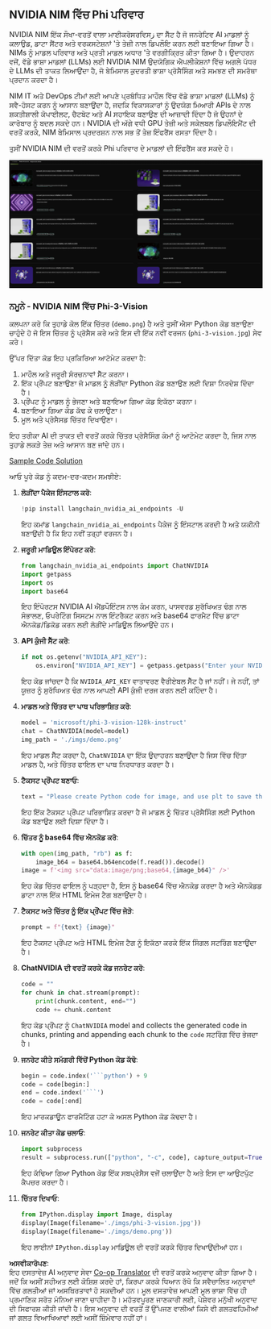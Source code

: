 <!--
CO_OP_TRANSLATOR_METADATA:
{
  "original_hash": "7b08e277df2a9307f861ae54bc30c772",
  "translation_date": "2025-05-09T09:50:58+00:00",
  "source_file": "md/01.Introduction/02/06.NVIDIA.md",
  "language_code": "pa"
}
-->
## NVIDIA NIM ਵਿੱਚ Phi ਪਰਿਵਾਰ

NVIDIA NIM ਇੱਕ ਸੌਖਾ-ਵਰਤੋਂ ਵਾਲਾ ਮਾਈਕਰੋਸਰਵਿਸز ਦਾ ਸੈੱਟ ਹੈ ਜੋ ਜਨਰੇਟਿਵ AI ਮਾਡਲਾਂ ਨੂੰ ਕਲਾਉਡ, ਡਾਟਾ ਸੈਂਟਰ ਅਤੇ ਵਰਕਸਟੇਸ਼ਨਾਂ 'ਤੇ ਤੇਜ਼ੀ ਨਾਲ ਡਿਪਲੌਇ ਕਰਨ ਲਈ ਬਣਾਇਆ ਗਿਆ ਹੈ। NIMs ਨੂੰ ਮਾਡਲ ਪਰਿਵਾਰ ਅਤੇ ਪ੍ਰਤੀ ਮਾਡਲ ਅਧਾਰ 'ਤੇ ਵਰਗੀਕ੍ਰਿਤ ਕੀਤਾ ਗਿਆ ਹੈ। ਉਦਾਹਰਨ ਵਜੋਂ, ਵੱਡੇ ਭਾਸ਼ਾ ਮਾਡਲਾਂ (LLMs) ਲਈ NVIDIA NIM ਉਦਯੋਗਿਕ ਐਪਲੀਕੇਸ਼ਨਾਂ ਵਿੱਚ ਅਗਲੇ ਪੱਧਰ ਦੇ LLMs ਦੀ ਤਾਕਤ ਲਿਆਉਂਦਾ ਹੈ, ਜੋ ਬੇਮਿਸਾਲ ਕੁਦਰਤੀ ਭਾਸ਼ਾ ਪ੍ਰੋਸੈਸਿੰਗ ਅਤੇ ਸਮਝਣ ਦੀ ਸਮਰੱਥਾ ਪ੍ਰਦਾਨ ਕਰਦਾ ਹੈ।

NIM IT ਅਤੇ DevOps ਟੀਮਾਂ ਲਈ ਆਪਣੇ ਪ੍ਰਬੰਧਿਤ ਮਾਹੌਲ ਵਿੱਚ ਵੱਡੇ ਭਾਸ਼ਾ ਮਾਡਲਾਂ (LLMs) ਨੂੰ ਸਵੈ-ਹੋਸਟ ਕਰਨ ਨੂੰ ਆਸਾਨ ਬਣਾਉਂਦਾ ਹੈ, ਜਦਕਿ ਵਿਕਾਸਕਾਰਾਂ ਨੂੰ ਉਦਯੋਗ ਮਿਆਰੀ APIs ਦੇ ਨਾਲ ਸ਼ਕਤੀਸ਼ਾਲੀ ਕੋਪਾਈਲਟ, ਚੈਟਬੋਟ ਅਤੇ AI ਸਹਾਇਕ ਬਣਾਉਣ ਦੀ ਆਜ਼ਾਦੀ ਦਿੰਦਾ ਹੈ ਜੋ ਉਹਨਾਂ ਦੇ ਕਾਰੋਬਾਰ ਨੂੰ ਬਦਲ ਸਕਦੇ ਹਨ। NVIDIA ਦੀ ਅੱਗੇ ਵਧੀ GPU ਤੇਜ਼ੀ ਅਤੇ ਸਕੇਲਬਲ ਡਿਪਲੌਇਮੈਂਟ ਦੀ ਵਰਤੋਂ ਕਰਕੇ, NIM ਬੇਮਿਸਾਲ ਪ੍ਰਦਰਸ਼ਨ ਨਾਲ ਸਭ ਤੋਂ ਤੇਜ਼ ਇੰਫਰੈਂਸ ਰਸਤਾ ਦਿੰਦਾ ਹੈ।

ਤੁਸੀਂ NVIDIA NIM ਦੀ ਵਰਤੋਂ ਕਰਕੇ Phi ਪਰਿਵਾਰ ਦੇ ਮਾਡਲਾਂ ਦੀ ਇੰਫਰੈਂਸ ਕਰ ਸਕਦੇ ਹੋ।

![nim](../../../../../translated_images/Phi-NIM.45af94d89220fbbbc85f8da0379150a29cc88c3dd8ec417b1d3b7237bbe1c58a.pa.png)

### **ਨਮੂਨੇ - NVIDIA NIM ਵਿੱਚ Phi-3-Vision**

ਕਲਪਨਾ ਕਰੋ ਕਿ ਤੁਹਾਡੇ ਕੋਲ ਇੱਕ ਚਿੱਤਰ (`demo.png`) ਹੈ ਅਤੇ ਤੁਸੀਂ ਐਸਾ Python ਕੋਡ ਬਣਾਉਣਾ ਚਾਹੁੰਦੇ ਹੋ ਜੋ ਇਸ ਚਿੱਤਰ ਨੂੰ ਪ੍ਰੋਸੈਸ ਕਰੇ ਅਤੇ ਇਸ ਦੀ ਇੱਕ ਨਵੀਂ ਵਰਜਨ (`phi-3-vision.jpg`) ਸੇਵ ਕਰੇ।

ਉੱਪਰ ਦਿੱਤਾ ਕੋਡ ਇਹ ਪ੍ਰਕਿਰਿਆ ਆਟੋਮੇਟ ਕਰਦਾ ਹੈ:

1. ਮਾਹੌਲ ਅਤੇ ਜਰੂਰੀ ਸੰਰਚਨਾਵਾਂ ਸੈੱਟ ਕਰਨਾ।
2. ਇੱਕ ਪ੍ਰੌਂਪਟ ਬਣਾਉਣਾ ਜੋ ਮਾਡਲ ਨੂੰ ਲੋੜੀਂਦਾ Python ਕੋਡ ਬਣਾਉਣ ਲਈ ਦਿਸ਼ਾ ਨਿਰਦੇਸ਼ ਦਿੰਦਾ ਹੈ।
3. ਪ੍ਰੌਂਪਟ ਨੂੰ ਮਾਡਲ ਨੂੰ ਭੇਜਣਾ ਅਤੇ ਬਣਾਇਆ ਗਿਆ ਕੋਡ ਇਕੱਠਾ ਕਰਨਾ।
4. ਬਣਾਇਆ ਗਿਆ ਕੋਡ ਕੱਢ ਕੇ ਚਲਾਉਣਾ।
5. ਮੂਲ ਅਤੇ ਪ੍ਰੋਸੈਸਡ ਚਿੱਤਰ ਦਿਖਾਉਣਾ।

ਇਹ ਤਰੀਕਾ AI ਦੀ ਤਾਕਤ ਦੀ ਵਰਤੋਂ ਕਰਕੇ ਚਿੱਤਰ ਪ੍ਰੋਸੈਸਿੰਗ ਕੰਮਾਂ ਨੂੰ ਆਟੋਮੇਟ ਕਰਦਾ ਹੈ, ਜਿਸ ਨਾਲ ਤੁਹਾਡੇ ਲਕੜੇ ਤੇਜ਼ ਅਤੇ ਆਸਾਨ ਬਣ ਜਾਂਦੇ ਹਨ।

[Sample Code Solution](../../../../../code/06.E2E/E2E_Nvidia_NIM_Phi3_Vision.ipynb)

ਆਓ ਪੂਰੇ ਕੋਡ ਨੂੰ ਕਦਮ-ਦਰ-ਕਦਮ ਸਮਝੀਏ:

1. **ਲੋੜੀਂਦਾ ਪੈਕੇਜ ਇੰਸਟਾਲ ਕਰੋ**:  
    ```python
    !pip install langchain_nvidia_ai_endpoints -U
    ```  
    ਇਹ ਕਮਾਂਡ `langchain_nvidia_ai_endpoints` ਪੈਕੇਜ ਨੂੰ ਇੰਸਟਾਲ ਕਰਦੀ ਹੈ ਅਤੇ ਯਕੀਨੀ ਬਣਾਉਂਦੀ ਹੈ ਕਿ ਇਹ ਨਵੀਂ ਤਰ੍ਹਾਂ ਵਰਜਨ ਹੈ।

2. **ਜਰੂਰੀ ਮਾਡਿਊਲ ਇੰਪੋਰਟ ਕਰੋ**:  
    ```python
    from langchain_nvidia_ai_endpoints import ChatNVIDIA
    import getpass
    import os
    import base64
    ```  
    ਇਹ ਇੰਪੋਰਟਸ NVIDIA AI ਐਂਡਪੌਇੰਟਸ ਨਾਲ ਕੰਮ ਕਰਨ, ਪਾਸਵਰਡ ਸੁਰੱਖਿਅਤ ਢੰਗ ਨਾਲ ਸੰਭਾਲਣ, ਓਪਰੇਟਿੰਗ ਸਿਸਟਮ ਨਾਲ ਇੰਟਰੈਕਟ ਕਰਨ ਅਤੇ base64 ਫਾਰਮੈਟ ਵਿੱਚ ਡਾਟਾ ਐਨਕੋਡ/ਡਿਕੋਡ ਕਰਨ ਲਈ ਲੋੜੀਂਦੇ ਮਾਡਿਊਲ ਲਿਆਉਂਦੇ ਹਨ।

3. **API ਕੁੰਜੀ ਸੈੱਟ ਕਰੋ**:  
    ```python
    if not os.getenv("NVIDIA_API_KEY"):
        os.environ["NVIDIA_API_KEY"] = getpass.getpass("Enter your NVIDIA API key: ")
    ```  
    ਇਹ ਕੋਡ ਜਾਂਚਦਾ ਹੈ ਕਿ `NVIDIA_API_KEY` ਵਾਤਾਵਰਣ ਵੈਰੀਏਬਲ ਸੈੱਟ ਹੈ ਜਾਂ ਨਹੀਂ। ਜੇ ਨਹੀਂ, ਤਾਂ ਯੂਜ਼ਰ ਨੂੰ ਸੁਰੱਖਿਅਤ ਢੰਗ ਨਾਲ ਆਪਣੀ API ਕੁੰਜੀ ਦਰਜ ਕਰਨ ਲਈ ਕਹਿੰਦਾ ਹੈ।

4. **ਮਾਡਲ ਅਤੇ ਚਿੱਤਰ ਦਾ ਪਾਥ ਪਰਿਭਾਸ਼ਿਤ ਕਰੋ**:  
    ```python
    model = 'microsoft/phi-3-vision-128k-instruct'
    chat = ChatNVIDIA(model=model)
    img_path = './imgs/demo.png'
    ```  
    ਇਹ ਮਾਡਲ ਸੈੱਟ ਕਰਦਾ ਹੈ, `ChatNVIDIA` ਦਾ ਇੱਕ ਉਦਾਹਰਨ ਬਣਾਉਂਦਾ ਹੈ ਜਿਸ ਵਿੱਚ ਦਿੱਤਾ ਮਾਡਲ ਹੈ, ਅਤੇ ਚਿੱਤਰ ਫਾਇਲ ਦਾ ਪਾਥ ਨਿਰਧਾਰਤ ਕਰਦਾ ਹੈ।

5. **ਟੈਕਸਟ ਪ੍ਰੌਂਪਟ ਬਣਾਓ**:  
    ```python
    text = "Please create Python code for image, and use plt to save the new picture under imgs/ and name it phi-3-vision.jpg."
    ```  
    ਇਹ ਇੱਕ ਟੈਕਸਟ ਪ੍ਰੌਂਪਟ ਪਰਿਭਾਸ਼ਿਤ ਕਰਦਾ ਹੈ ਜੋ ਮਾਡਲ ਨੂੰ ਚਿੱਤਰ ਪ੍ਰੋਸੈਸਿੰਗ ਲਈ Python ਕੋਡ ਬਣਾਉਣ ਲਈ ਦਿਸ਼ਾ ਦਿੰਦਾ ਹੈ।

6. **ਚਿੱਤਰ ਨੂੰ base64 ਵਿੱਚ ਐਨਕੋਡ ਕਰੋ**:  
    ```python
    with open(img_path, "rb") as f:
        image_b64 = base64.b64encode(f.read()).decode()
    image = f'<img src="data:image/png;base64,{image_b64}" />'
    ```  
    ਇਹ ਕੋਡ ਚਿੱਤਰ ਫਾਇਲ ਨੂੰ ਪੜ੍ਹਦਾ ਹੈ, ਇਸ ਨੂੰ base64 ਵਿੱਚ ਐਨਕੋਡ ਕਰਦਾ ਹੈ ਅਤੇ ਐਨਕੋਡਡ ਡਾਟਾ ਨਾਲ ਇੱਕ HTML ਇਮੇਜ ਟੈਗ ਬਣਾਉਂਦਾ ਹੈ।

7. **ਟੈਕਸਟ ਅਤੇ ਚਿੱਤਰ ਨੂੰ ਇੱਕ ਪ੍ਰੌਂਪਟ ਵਿੱਚ ਜੋੜੋ**:  
    ```python
    prompt = f"{text} {image}"
    ```  
    ਇਹ ਟੈਕਸਟ ਪ੍ਰੌਂਪਟ ਅਤੇ HTML ਇਮੇਜ ਟੈਗ ਨੂੰ ਇਕੱਠਾ ਕਰਕੇ ਇੱਕ ਸਿੰਗਲ ਸਟਰਿੰਗ ਬਣਾਉਂਦਾ ਹੈ।

8. **ChatNVIDIA ਦੀ ਵਰਤੋਂ ਕਰਕੇ ਕੋਡ ਜਨਰੇਟ ਕਰੋ**:  
    ```python
    code = ""
    for chunk in chat.stream(prompt):
        print(chunk.content, end="")
        code += chunk.content
    ```  
    ਇਹ ਕੋਡ ਪ੍ਰੌਂਪਟ ਨੂੰ `ChatNVIDIA` model and collects the generated code in chunks, printing and appending each chunk to the `code` ਸਟਰਿੰਗ ਵਿੱਚ ਭੇਜਦਾ ਹੈ।

9. **ਜਨਰੇਟ ਕੀਤੇ ਸਮੱਗਰੀ ਵਿੱਚੋਂ Python ਕੋਡ ਕੱਢੋ**:  
    ```python
    begin = code.index('```python') + 9  
    code = code[begin:]  
    end = code.index('```')
    code = code[:end]
    ```  
    ਇਹ ਮਾਰਕਡਾਊਨ ਫਾਰਮੈਟਿੰਗ ਹਟਾ ਕੇ ਅਸਲ Python ਕੋਡ ਕੱਢਦਾ ਹੈ।

10. **ਜਨਰੇਟ ਕੀਤਾ ਕੋਡ ਚਲਾਓ**:  
    ```python
    import subprocess
    result = subprocess.run(["python", "-c", code], capture_output=True)
    ```  
    ਇਹ ਕੱਢਿਆ ਗਿਆ Python ਕੋਡ ਇੱਕ ਸਬਪ੍ਰੋਸੈਸ ਵਜੋਂ ਚਲਾਉਂਦਾ ਹੈ ਅਤੇ ਇਸ ਦਾ ਆਉਟਪੁੱਟ ਕੈਪਚਰ ਕਰਦਾ ਹੈ।

11. **ਚਿੱਤਰ ਦਿਖਾਓ**:  
    ```python
    from IPython.display import Image, display
    display(Image(filename='./imgs/phi-3-vision.jpg'))
    display(Image(filename='./imgs/demo.png'))
    ```  
    ਇਹ ਲਾਈਨਾਂ `IPython.display` ਮਾਡਿਊਲ ਦੀ ਵਰਤੋਂ ਕਰਕੇ ਚਿੱਤਰ ਦਿਖਾਉਂਦੀਆਂ ਹਨ।

**ਅਸਵੀਕਾਰੋਪਣ**:  
ਇਹ ਦਸਤਾਵੇਜ਼ AI ਅਨੁਵਾਦ ਸੇਵਾ [Co-op Translator](https://github.com/Azure/co-op-translator) ਦੀ ਵਰਤੋਂ ਕਰਕੇ ਅਨੁਵਾਦ ਕੀਤਾ ਗਿਆ ਹੈ। ਜਦੋਂ ਕਿ ਅਸੀਂ ਸਹੀਅਤ ਲਈ ਕੋਸ਼ਿਸ਼ ਕਰਦੇ ਹਾਂ, ਕਿਰਪਾ ਕਰਕੇ ਧਿਆਨ ਰੱਖੋ ਕਿ ਸਵੈਚਾਲਿਤ ਅਨੁਵਾਦਾਂ ਵਿੱਚ ਗਲਤੀਆਂ ਜਾਂ ਅਸਥਿਰਤਾਵਾਂ ਹੋ ਸਕਦੀਆਂ ਹਨ। ਮੂਲ ਦਸਤਾਵੇਜ਼ ਆਪਣੀ ਮੂਲ ਭਾਸ਼ਾ ਵਿੱਚ ਹੀ ਪ੍ਰਮਾਣਿਕ ਸਰੋਤ ਮੰਨਿਆ ਜਾਣਾ ਚਾਹੀਦਾ ਹੈ। ਮਹੱਤਵਪੂਰਣ ਜਾਣਕਾਰੀ ਲਈ, ਪੇਸ਼ੇਵਰ ਮਨੁੱਖੀ ਅਨੁਵਾਦ ਦੀ ਸਿਫਾਰਸ਼ ਕੀਤੀ ਜਾਂਦੀ ਹੈ। ਇਸ ਅਨੁਵਾਦ ਦੀ ਵਰਤੋਂ ਤੋਂ ਉੱਪਜਣ ਵਾਲੀਆਂ ਕਿਸੇ ਵੀ ਗਲਤਫਹਿਮੀਆਂ ਜਾਂ ਗਲਤ ਵਿਆਖਿਆਵਾਂ ਲਈ ਅਸੀਂ ਜ਼ਿੰਮੇਵਾਰ ਨਹੀਂ ਹਾਂ।